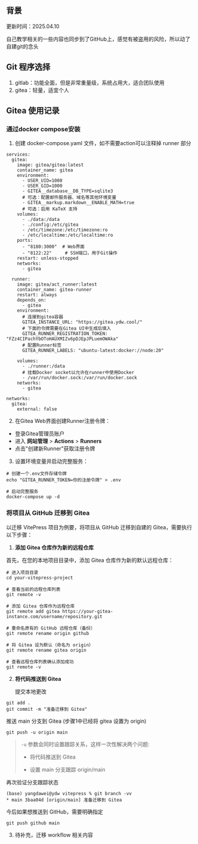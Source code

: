 ## 背景

更新时间：2025.04.10

自己教学相关的一些内容也同步到了GitHub上，感觉有被盗用的风险，所以动了自建git的念头



## Git 程序选择

1. gitlab：功能全面，但是非常重量级，系统占用大，适合团队使用
2. gitea：轻量，适宜个人



## Gitea 使用记录

### 通过docker compose安装

1. 创建 docker-compose.yaml 文件，如不需要action可以注释掉 runner 部分

```
services:
  gitea:
    image: gitea/gitea:latest
    container_name: gitea
    environment:
      - USER_UID=1000
      - USER_GID=1000
      - GITEA__database__DB_TYPE=sqlite3
      # 可选：配置邮件服务器、域名等其他环境变量
      - GITEA__markup.markdown__ENABLE_MATH=true
      # 可选：启用 KaTeX 支持
    volumes:
      - ./data:/data
      - ./config:/etc/gitea
      - /etc/timezone:/etc/timezone:ro
      - /etc/localtime:/etc/localtime:ro
    ports:
      - "8180:3000"  # Web界面
      - "8122:22"     # SSH端口，用于Git操作
    restart: unless-stopped
    networks:
      - gitea

  runner:
    image: gitea/act_runner:latest
    container_name: gitea-runner
    restart: always
    depends_on:
      - gitea
    environment:
      # 连接到gitea容器
      GITEA_INSTANCE_URL: "https://gitea.ydw.cool/"
      # 下面的令牌需要在Gitea UI中生成后填入
      GITEA_RUNNER_REGISTRATION_TOKEN: "FZz4CIPachYbOToHAUXMIZv6pDJEpJPLuemOWAka"
      # 配置Runner标签
      GITEA_RUNNER_LABELS: "ubuntu-latest:docker://node:20"

    volumes:
      - ./runner:/data
      # 挂载Docker socket以允许在runner中使用Docker
      - /var/run/docker.sock:/var/run/docker.sock
    networks:
      - gitea

networks:
  gitea:
    external: false
```

2. 在Gitea Web界面创建Runner注册令牌：

- 登录Gitea管理员账户
- 进入 **网站管理** > **Actions** > **Runners**
- 点击"创建新Runner"获取注册令牌

3. 设置环境变量并启动完整服务：

```
# 创建一个.env文件存储令牌
echo "GITEA_RUNNER_TOKEN=你的注册令牌" > .env

# 启动完整服务
docker-compose up -d
```

### 将项目从 GitHub 迁移到 Gitea

 以迁移 VitePress 项目为例要，将项目从 GitHub 迁移到自建的 Gitea，需要执行以下步骤：

1. **添加 Gitea 仓库作为新的远程仓库**

首先，在您的本地项目目录中，添加 Gitea 仓库作为新的默认远程仓库：

```
# 进入项目目录
cd your-vitepress-project

# 查看当前的远程仓库列表
git remote -v

# 添加 Gitea 仓库作为远程仓库
git remote add gitea https://your-gitea-instance.com/username/repository.git

# 重命名原有的 GitHub 远程仓库（备份）
git remote rename origin github

# 将 Gitea 设为默认（命名为 origin）
git remote rename gitea origin

# 查看远程仓库列表确认添加成功
git remote -v
```



2. **将代码推送到 Gitea**

   提交本地更改

```
git add .
git commit -m "准备迁移到 Gitea"
```

推送 main 分支到 Gitea (步骤1中已经将 gitea 设置为 origin)

```
git push -u origin main
```

> `-u` 参数会同时设置跟踪关系，这样一次性解决两个问题:
>
> - 将代码推送到 Gitea
>
> - 设置 main 分支跟踪 origin/main

再次验证分支跟踪状态

```
(base) yangdawei@ydw vitepress % git branch -vv
* main 3baa04d [origin/main] 准备迁移到 Gitea
```

今后如果想推送到 GitHub，需要明确指定

```
git push github main
```



3. 待补充，迁移 workflow 相关内容



